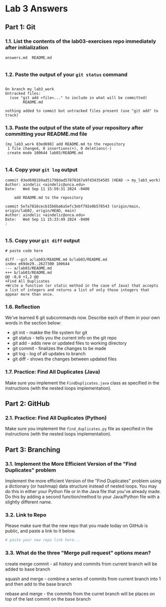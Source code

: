 # Lab 3 Answers

## Part 1: Git

### 1.1. List the contents of the lab03-exercises repo immediately after initialization

```
answers.md  README.md


```

### 1.2. Paste the output of your `git status` command

```

On branch my_lab3_work
Untracked files:
  (use "git add <file>..." to include in what will be committed)
        README.md

nothing added to commit but untracked files present (use "git add" to track)

```

### 1.3. Paste the output of the state of your repository after committing your README.md file

```
[my_lab3_work 03ed698] add README.md to the repository
 1 file changed, 0 insertions(+), 0 deletions(-)
 create mode 100644 lab03/README.md


```

### 1.4. Copy your `git log` output

```
commit 03ed6981b9ad51798dad57878167a9fd34354585 (HEAD -> my_lab3_work)
Author: aindelic <aindelic@unca.edu>
Date:   Wed Sep 11 15:59:31 2024 -0400

    add README.md to the repository

commit 5e7a7816cecb15b6ba6a5efc3ebf792e0b578543 (origin/main, origin/lab02, origin/HEAD, main)
Author: aindelic <aindelic@unca.edu>
Date:   Wed Sep 11 15:33:49 2024 -0400
:


```

### 1.5. Copy your `git diff` output

```
# paste code here

diff --git a/lab03/README.md b/lab03/README.md
index e69de29..2627300 100644
--- a/lab03/README.md
+++ b/lab03/README.md
@@ -0,0 +1,2 @@
+Find All Duplicates
+Write a function (or static method in the case of Java) that accepts a list of integers and returns a list of only those integers that appear more than once.
```

### 1.6. Reflection

We've learned 6 git subcommands now. Describe each of them in your own words in the section below:

- git init - makke the file system for git
- git status - tells you the current info on the git repo
- git add - adds new or updated files to working directory
- git commit - finalizes the changes to be made
- git log - log of all updates to branch
- git diff - shows the changes between updated files

### 1.7. Practice: Find All Duplicates (Java)

Make sure you implement the `FindDuplicates.java` class as specified in the instructions (with the nested loops implementation).

## Part 2: GitHub

### 2.1. Practice: Find All Duplicates (Python)

Make sure you implement the `find_duplicates.py` file as specified in the instructions (with the nested loops implementation).

## Part 3: Branching

### 3.1. Implement the More Efficient Version of the "Find Duplicates" problem

Implement the more efficient Version of the "Find Duplicates" problem using a dictionary (or hashmap) data structure instead of nested loops. You may do this in either your Python file or in the Java file that you’ve already made. Do this by adding a second function/method to your Java/Python file with a slightly different name.

### 3.2. Link to Repo

Please make sure that the new repo that you made today on GitHub is public, and paste a link to it below.

```bash
# paste your new repo link here...

```

### 3.3. What do the three "Merge pull request" options mean?

create merge commit - all history and commits from current branch will be added to base branch

squash and merge - combine a series of commits from current branch into 1 and then add to the base branch

rebase and merge - the commits from the curret branch will be places on top of the last commit on the base branch
